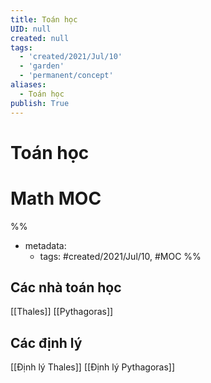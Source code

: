 ```yaml
---
title: Toán học
UID: null
created: null
tags:
  - 'created/2021/Jul/10'
  - 'garden'
  - 'permanent/concept'
aliases:
  - Toán học
publish: True
---
```

# Toán học



# Math MOC

%% 
- metadata:
	- tags: #created/2021/Jul/10, #MOC 
%%

## Các nhà toán học
[[Thales]] 
[[Pythagoras]]

## Các định lý 
[[Định lý Thales]]
[[Định lý Pythagoras]]
